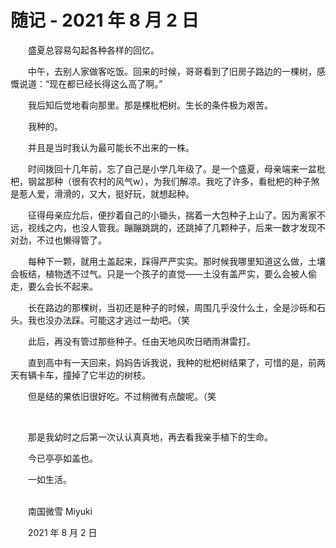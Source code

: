 # 随记 - 2021 年 8 月 2 日

　　盛夏总容易勾起各种各样的回忆。

　　中午，去别人家做客吃饭。回来的时候，哥哥看到了旧房子路边的一棵树，感慨说道：“现在都已经长得这么高了啊。”

　　我后知后觉地看向那里。那是棵枇杷树。生长的条件极为艰苦。

　　我种的。

　　并且是当时我认为最可能长不出来的一株。

　　时间拨回十几年前，忘了自己是小学几年级了。是一个盛夏，母亲端来一盆枇杷，钢盆那种（很有农村的风气w），为我们解凉。我吃了许多，看枇杷的种子煞是惹人爱，滑滑的，又大，挺好玩，就想起种。

　　征得母亲应允后，便抄着自己的小锄头，揣着一大包种子上山了。因为离家不远，视线之内，也没人管我。蹦蹦跳跳的，还跳掉了几颗种子，后来一数才发现不对劲，不过也懒得管了。

　　每种下一颗，就用土盖起来，踩得严严实实。那时候我哪里知道这么做，土壤会板结，植物透不过气。只是一个孩子的直觉——土没有盖严实，要么会被人偷走，要么会长不起来。

　　长在路边的那棵树，当初还是种子的时候，周围几乎没什么土，全是沙砾和石头。我也没办法踩。可能这才逃过一劫吧。（笑

　　此后，再没有管过那些种子。任由天地风吹日晒雨淋雷打。

　　直到高中有一天回来，妈妈告诉我说，我种的枇杷树结果了，可惜的是，前两天有辆卡车，撞掉了它半边的树枝。

　　但是结的果依旧很好吃。不过稍微有点酸呢。（笑

<br>

　　那是我幼时之后第一次认认真真地，再去看我亲手植下的生命。

　　今已亭亭如盖也。

　　一如生活。


<br>
　　南国微雪 Miyuki

　　2021 年 8 月 2 日

